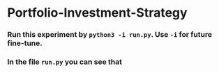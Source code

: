 # Portfolio-Investment-Strategy

### Run this experiment by `python3 -i run.py`. Use `-i` for future fine-tune.

### In the file `run.py` you can see that 